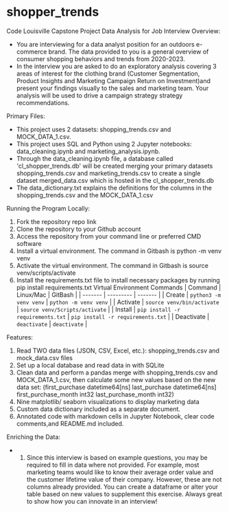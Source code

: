 # shopper_trends
Code Louisville Capstone Project
Data Analysis for Job Interview 
Overview:
- You are interviewing for a data analyst position for an outdoors e-commerce brand. The data provided to you is a general overview of consumer shopping behaviors and trends from 2020-2023.
- In the interview you are asked to do an exploratory analysis covering 3 areas of interest for the clothing brand (Customer Segmentation, Product Insights and Marketing Campaign Return on Investment)and present your findings visually to the sales and marketing team. Your analysis will be used to drive a campaign strategy strategy recommendations. 

Primary Files:
- This project uses 2 datasets: shopping_trends.csv and MOCK_DATA_1.csv.
- This project uses SQL and Python using 2 Jupyter notebooks: data_cleaning.ipynb and marketing_analysis.ipynb. 
- Through the data_cleaning.ipynb file, a database called 'cl_shopper_trends.db' will be created merging your primary datasets shopping_trends.csv and marketing_trends.csv to create a single dataset merged_data.csv which is hosted in the cl_shopper_trends.db
- The data_dictionary.txt explains the definitions for the columns in the shopping_trends.csv and the MOCK_DATA_1.csv

Running the Program Locally:
1. Fork the repository repo link
2. Clone the repository to your Github account
3. Access the repository from your command line or preferred CMD software
4. Install a virtual environment. The command in Gitbash is python -m venv venv
5. Activate the virtual environment. The command in Gitbash is source venv/scripts/activate
6. Install the requirements.txt file to install necessary packages by running pip install requirements.txt
Virtual Environment Commands
| Command | Linux/Mac | GitBash |
| ------- | --------- | ------- |
| Create | `python3 -m venv venv` | `python -m venv venv` |
| Activate | `source venv/bin/activate` | `source venv/Scripts/activate` |
| Install | `pip install -r requirements.txt` | `pip install -r requirements.txt` |
| Deactivate | `deactivate` | `deactivate` |


Features:
1. Read TWO data files (JSON, CSV, Excel, etc.): shopping_trends.csv and mock_data.csv files
2. Set up a local database and read data in with SQLite
3. Clean data and perform a pandas merge with shopping_trends.csv and MOCK_DATA_1.csv, then calculate some new values based on the new data set: (first_purchase              datetime64[ns]
last_purchase               datetime64[ns]
first_purchase_month                 int32
last_purchase_month                  int32)
1. Nine matplotlib/ seaborn visualizations to display marketing data
2. Custom data dictionary included as a separate document.
3. Annotated code with markdown cells in Jupyter Notebook, clear code comments,and README.md included. 

Enriching the Data:
- 1. Since this interview is based on example questions, you may be required to fill in data where not provided. For example, most marketing teams would like to know their average order value and the customer lifetime value of their company. However, these are not columns already provided. You can create a dataframe or alter your table based on new values to supplement this exercise. Always great to show how you can innovate in an interview! 

